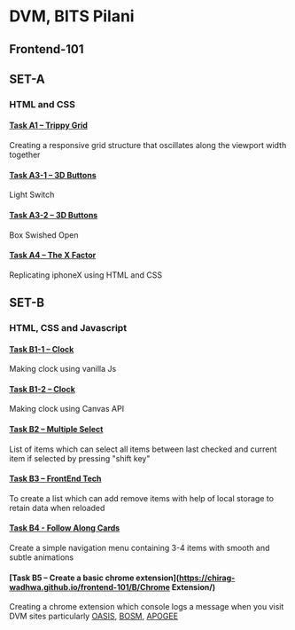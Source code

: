 # DVM, BITS Pilani
## Frontend-101
## SET-A 
### HTML and CSS


#### [Task A1 – Trippy Grid](https://chirag-wadhwa.github.io/frontend-101/A/A-1.html)
Creating a responsive grid structure that oscillates along the viewport width together 
#### [Task A3-1 – 3D Buttons](https://chirag-wadhwa.github.io/frontend-101/A/A-3-1.html)
Light Switch
#### [Task A3-2 – 3D Buttons](https://chirag-wadhwa.github.io/frontend-101/A/A-3-2.html)
Box Swished Open
#### [Task A4 – The X Factor](https://chirag-wadhwa.github.io/frontend-101/A/A-4.html)
Replicating iphoneX using HTML and CSS

## SET-B
### HTML, CSS and Javascript

#### [Task B1-1 – Clock](https://chirag-wadhwa.github.io/frontend-101/B/B-1-1.html)
Making clock using vanilla Js
#### [Task B1-2 – Clock](https://chirag-wadhwa.github.io/frontend-101/B/B-1-2.html)
Making clock using Canvas API
#### [Task B2 – Multiple Select](https://chirag-wadhwa.github.io/frontend-101/B/B-2.html)
List of items which can select all items between last checked and current item if selected by pressing "shift key"  
#### [Task B3 – FrontEnd Tech](https://chirag-wadhwa.github.io/frontend-101/B/B-3.html)
To create a list which can add remove items with help of local storage to retain data when reloaded
#### [Task B4 - Follow Along Cards](https://chirag-wadhwa.github.io/frontend-101/B/B-4.html)
Create a simple navigation menu containing 3-4 items with smooth and subtle animations
#### [Task B5 – Create a basic chrome extension](https://chirag-wadhwa.github.io/frontend-101/B/Chrome Extension/)
Creating a chrome extension which console logs a message when you visit DVM sites particularly [OASIS](https://bits-oasis.org/), [BOSM](https://www.bits-bosm.org/), [APOGEE](https://www.bits-apogee.org/)
